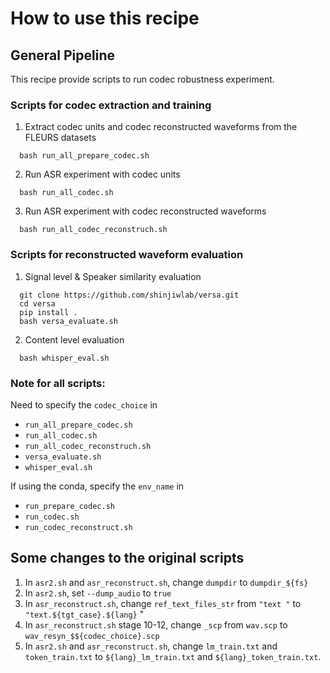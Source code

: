 # How to use this recipe

## General Pipeline
This recipe provide scripts to run codec robustness experiment.

### Scripts for codec extraction and training
1. Extract codec units and codec reconstructed waveforms from the FLEURS datasets
```
  bash run_all_prepare_codec.sh
```

2. Run ASR experiment with codec units
```
  bash run_all_codec.sh
```

3. Run ASR experiment with codec reconstructed waveforms
```
  bash run_all_codec_reconstruch.sh
```

### Scripts for reconstructed waveform evaluation 
1. Signal level & Speaker similarity evaluation 
```
  git clone https://github.com/shinjiwlab/versa.git
  cd versa
  pip install .
  bash versa_evaluate.sh
```

2. Content level evaluation
```
  bash whisper_eval.sh
```

### Note for all scripts:
Need to specify the `codec_choice` in 
- `run_all_prepare_codec.sh`
- `run_all_codec.sh`
- `run_all_codec_reconstruch.sh`
- `versa_evaluate.sh` 
- `whisper_eval.sh`

If using the conda, specify the `env_name` in 
- `run_prepare_codec.sh` 
- `run_codec.sh`
- `run_codec_reconstruct.sh`


## Some changes to the original scripts
1. In `asr2.sh` and `asr_reconstruct.sh`, change `dumpdir` to `dumpdir_${fs}` 
2. In `asr2.sh`, set `--dump_audio` to `true`
3. In `asr_reconstruct.sh`, change `ref_text_files_str` from `"text "` to `"text.${tgt_case}.${lang}` "
4. In `asr_reconstruct.sh` stage 10-12, change `_scp` from `wav.scp` to `wav_resyn_$${codec_choice}.scp`
5. In `asr2.sh` and `asr_reconstruct.sh`, change `lm_train.txt` and `token_train.txt` to `${lang}_lm_train.txt` and `${lang}_token_train.txt`.
